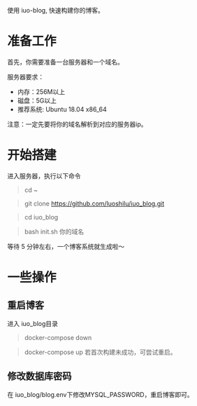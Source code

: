 使用 iuo-blog, 快速构建你的博客。

# 准备工作
首先，你需要准备一台服务器和一个域名。

服务器要求：
- 内存：256M以上
- 磁盘：5G以上
- 推荐系统: Ubuntu 18.04 x86_64

注意：一定先要将你的域名解析到对应的服务器ip。

# 开始搭建
进入服务器，执行以下命令
> cd ~

> git clone https://github.com/luoshilu/iuo_blog.git

> cd iuo_blog

> bash init.sh 你的域名

等待 5 分钟左右，一个博客系统就生成啦～

# 一些操作
## 重启博客
进入 iuo_blog目录
> docker-compose down

> docker-compose up
若首次构建未成功，可尝试重启。

## 修改数据库密码
在 iuo_blog/blog.env下修改MYSQL_PASSWORD，重启博客即可。



